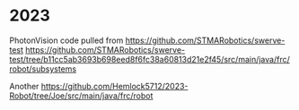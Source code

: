 # 2023
PhotonVision code pulled from 
https://github.com/STMARobotics/swerve-test
https://github.com/STMARobotics/swerve-test/tree/b11cc5ab3693b698eed8f6fc38a60813d21e2f45/src/main/java/frc/robot/subsystems

Another
https://github.com/Hemlock5712/2023-Robot/tree/Joe/src/main/java/frc/robot